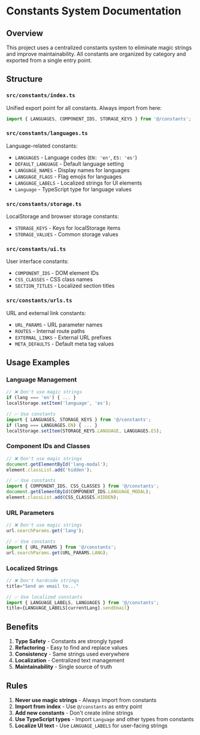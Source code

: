 # Constants System Documentation

## Overview
This project uses a centralized constants system to eliminate magic strings and improve maintainability. All constants are organized by category and exported from a single entry point.

## Structure

### `src/constants/index.ts`
Unified export point for all constants. Always import from here:
```typescript
import { LANGUAGES, COMPONENT_IDS, STORAGE_KEYS } from '@/constants';
```

### `src/constants/languages.ts`
Language-related constants:
- `LANGUAGES` - Language codes (`EN: 'en'`, `ES: 'es'`)
- `DEFAULT_LANGUAGE` - Default language setting
- `LANGUAGE_NAMES` - Display names for languages
- `LANGUAGE_FLAGS` - Flag emojis for languages
- `LANGUAGE_LABELS` - Localized strings for UI elements
- `Language` - TypeScript type for language values

### `src/constants/storage.ts`
LocalStorage and browser storage constants:
- `STORAGE_KEYS` - Keys for localStorage items
- `STORAGE_VALUES` - Common storage values

### `src/constants/ui.ts`
User interface constants:
- `COMPONENT_IDS` - DOM element IDs
- `CSS_CLASSES` - CSS class names
- `SECTION_TITLES` - Localized section titles

### `src/constants/urls.ts`
URL and external link constants:
- `URL_PARAMS` - URL parameter names
- `ROUTES` - Internal route paths
- `EXTERNAL_LINKS` - External URL prefixes
- `META_DEFAULTS` - Default meta tag values

## Usage Examples

### Language Management
```typescript
// ❌ Don't use magic strings
if (lang === 'en') { ... }
localStorage.setItem('language', 'es');

// ✅ Use constants
import { LANGUAGES, STORAGE_KEYS } from '@/constants';
if (lang === LANGUAGES.EN) { ... }
localStorage.setItem(STORAGE_KEYS.LANGUAGE, LANGUAGES.ES);
```

### Component IDs and Classes
```typescript
// ❌ Don't use magic strings
document.getElementById('lang-modal');
element.classList.add('hidden');

// ✅ Use constants
import { COMPONENT_IDS, CSS_CLASSES } from '@/constants';
document.getElementById(COMPONENT_IDS.LANGUAGE_MODAL);
element.classList.add(CSS_CLASSES.HIDDEN);
```

### URL Parameters
```typescript
// ❌ Don't use magic strings
url.searchParams.get('lang');

// ✅ Use constants
import { URL_PARAMS } from '@/constants';
url.searchParams.get(URL_PARAMS.LANG);
```

### Localized Strings
```typescript
// ❌ Don't hardcode strings
title="Send an email to..."

// ✅ Use localized constants
import { LANGUAGE_LABELS, LANGUAGES } from '@/constants';
title={LANGUAGE_LABELS[currentLang].sendEmail}
```

## Benefits

1. **Type Safety** - Constants are strongly typed
2. **Refactoring** - Easy to find and replace values
3. **Consistency** - Same strings used everywhere
4. **Localization** - Centralized text management
5. **Maintainability** - Single source of truth

## Rules

1. **Never use magic strings** - Always import from constants
2. **Import from index** - Use `@/constants` as entry point
3. **Add new constants** - Don't create inline strings
4. **Use TypeScript types** - Import `Language` and other types from constants
5. **Localize UI text** - Use `LANGUAGE_LABELS` for user-facing strings